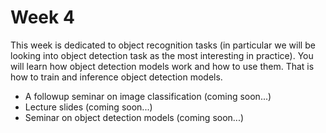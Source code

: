 # Week 4

This week is dedicated to object recognition tasks (in particular we will be looking 
into object detection task as the most interesting in practice). You will learn
how object detection models work and how to use them. That is how to train and
inference object detection models.

* A followup seminar on image classification (coming soon...)
* Lecture slides (coming soon...)
* Seminar on object detection models (coming soon...)
